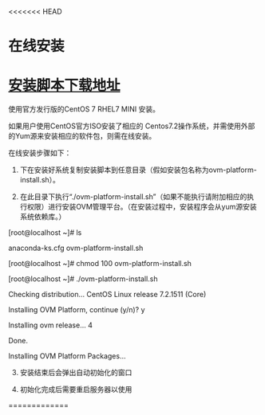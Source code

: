 &lt;&lt;&lt;&lt;&lt;&lt;&lt; HEAD

# 在线安装

# [安装脚本下载地址](http://mirror.51ovm.com/install/ovm-platform-install.sh)

使用官方发行版的CentOS 7 RHEL7 MINI 安装。

如果用户使用CentOS官方ISO安装了相应的 Centos7.2操作系统，并需使用外部的Yum源来安装相应的软件包，则需在线安装。

在线安装步骤如下：

1. 下在安装好系统复制安装脚本到任意目录（假如安装包名称为ovm-platform-install.sh）。

2. 在此目录下执行“.\/ovm-platform-install.sh”（如果不能执行请附加相应的执行权限）进行安装OVM管理平台。（在安装过程中，安装程序会从yum源安装系统依赖库。）

  \[root@localhost ~\]\# ls

  anaconda-ks.cfg ovm-platform-install.sh

  \[root@localhost ~\]\# chmod 100 ovm-platform-install.sh

  \[root@localhost ~\]\# .\/ovm-platform-install.sh

  Checking distribution... CentOS Linux release 7.2.1511 \(Core\)

  Installing OVM Platform, continue \(y\/n\)? y

  Installing ovm release... 4

  Done.

  Installing OVM Platform Packages...

3. 安装结束后会弹出自动初始化的窗口

4. 初始化完成后需要重启服务器以使用


=============

